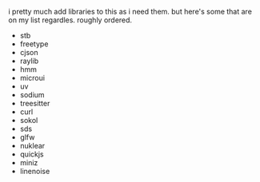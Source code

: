 i pretty much add libraries to this as i need them. but here's some that are on my list regardles. roughly ordered.
- stb
- freetype
- cjson
- raylib
- hmm
- microui
- uv
- sodium
- treesitter
- curl
- sokol
- sds
- glfw
- nuklear
- quickjs
- miniz
- linenoise
